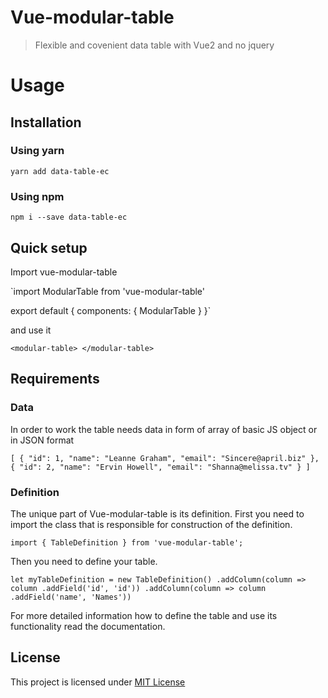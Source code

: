 # Vue-modular-table

> Flexible and covenient data table with Vue2 and no jquery

# Usage

## Installation

### Using yarn

`yarn add data-table-ec`

### Using npm

`npm i --save data-table-ec`

## Quick setup 

Import vue-modular-table

`import ModularTable from 'vue-modular-table'

export default {
    components: { ModularTable }
}`

and use it 

`<modular-table> </modular-table>`

## Requirements

### Data

In order to work the table needs data in form of array of basic JS object or in JSON format

`[
  {
    "id": 1,
    "name": "Leanne Graham",
    "email": "Sincere@april.biz"
  },
  {
    "id": 2,
    "name": "Ervin Howell",
    "email": "Shanna@melissa.tv"
  }
 ]`
 
 ### Definition
 
 The unique part of Vue-modular-table is its definition.
 First you need to import the class that is responsible for construction of the definition.
 
 `import { TableDefinition } from 'vue-modular-table';`
 
 Then you need to define your table.
 
 `let myTableDefinition = new TableDefinition()
    .addColumn(column => column
        .addField('id', 'id'))
    .addColumn(column => column
        .addField('name', 'Names'))`
        
 For more detailed information how to define the table and use its functionality read the documentation.

## License

This project is licensed under [MIT License](http://en.wikipedia.org/wiki/MIT_License)
